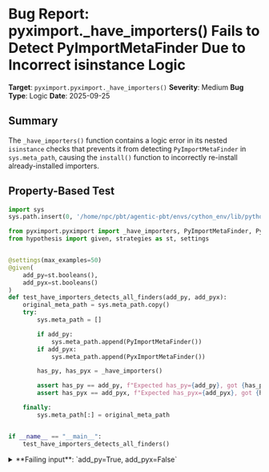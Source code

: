# Bug Report: pyximport._have_importers() Fails to Detect PyImportMetaFinder Due to Incorrect isinstance Logic

**Target**: `pyximport.pyximport._have_importers()`
**Severity**: Medium
**Bug Type**: Logic
**Date**: 2025-09-25

## Summary

The `_have_importers()` function contains a logic error in its nested `isinstance` checks that prevents it from detecting `PyImportMetaFinder` in `sys.meta_path`, causing the `install()` function to incorrectly re-install already-installed importers.

## Property-Based Test

```python
import sys
sys.path.insert(0, '/home/npc/pbt/agentic-pbt/envs/cython_env/lib/python3.13/site-packages')

from pyximport.pyximport import _have_importers, PyImportMetaFinder, PyxImportMetaFinder
from hypothesis import given, strategies as st, settings


@settings(max_examples=50)
@given(
    add_py=st.booleans(),
    add_pyx=st.booleans()
)
def test_have_importers_detects_all_finders(add_py, add_pyx):
    original_meta_path = sys.meta_path.copy()
    try:
        sys.meta_path = []

        if add_py:
            sys.meta_path.append(PyImportMetaFinder())
        if add_pyx:
            sys.meta_path.append(PyxImportMetaFinder())

        has_py, has_pyx = _have_importers()

        assert has_py == add_py, f"Expected has_py={add_py}, got {has_py}"
        assert has_pyx == add_pyx, f"Expected has_pyx={add_pyx}, got {has_pyx}"

    finally:
        sys.meta_path[:] = original_meta_path


if __name__ == "__main__":
    test_have_importers_detects_all_finders()
```

<details>

<summary>
**Failing input**: `add_py=True, add_pyx=False`
</summary>
```
Traceback (most recent call last):
  File "/home/npc/pbt/agentic-pbt/worker_/34/hypo.py", line 33, in <module>
    test_have_importers_detects_all_finders()
    ~~~~~~~~~~~~~~~~~~~~~~~~~~~~~~~~~~~~~~~^^
  File "/home/npc/pbt/agentic-pbt/worker_/34/hypo.py", line 9, in test_have_importers_detects_all_finders
    @given(

  File "/home/npc/pbt/agentic-pbt/envs/cython_env/lib/python3.13/site-packages/hypothesis/core.py", line 2124, in wrapped_test
    raise the_error_hypothesis_found
  File "/home/npc/pbt/agentic-pbt/worker_/34/hypo.py", line 25, in test_have_importers_detects_all_finders
    assert has_py == add_py, f"Expected has_py={add_py}, got {has_py}"
           ^^^^^^^^^^^^^^^^
AssertionError: Expected has_py=True, got False
Falsifying example: test_have_importers_detects_all_finders(
    add_py=True,
    add_pyx=False,
)

```
</details>

## Reproducing the Bug

```python
import sys
sys.path.insert(0, '/home/npc/pbt/agentic-pbt/envs/cython_env/lib/python3.13/site-packages')

from pyximport.pyximport import _have_importers, PyImportMetaFinder

# Save original state
original_meta_path = sys.meta_path.copy()

try:
    # Clear sys.meta_path and add only PyImportMetaFinder
    sys.meta_path = []
    sys.meta_path.append(PyImportMetaFinder())

    # Call _have_importers() to check detection
    has_py, has_pyx = _have_importers()

    print(f"Result from _have_importers(): has_py={has_py}, has_pyx={has_pyx}")
    print(f"Expected: has_py=True, has_pyx=False")

    # Verify this is actually a bug
    if has_py != True:
        print(f"\n✗ BUG DETECTED: PyImportMetaFinder is in sys.meta_path but has_py={has_py}")
        print(f"  The function failed to detect PyImportMetaFinder")
    else:
        print("\n✓ No bug detected")

finally:
    # Restore original state
    sys.meta_path[:] = original_meta_path
```

<details>

<summary>
Output shows PyImportMetaFinder not detected
</summary>
```
Result from _have_importers(): has_py=False, has_pyx=False
Expected: has_py=True, has_pyx=False

✗ BUG DETECTED: PyImportMetaFinder is in sys.meta_path but has_py=False
  The function failed to detect PyImportMetaFinder
```
</details>

## Why This Is A Bug

The `_have_importers()` function at lines 355-365 uses incorrect nested `isinstance` checks that assume `PyImportMetaFinder` would be a subclass of `PyxImportMetaFinder`. However, examining the class definitions reveals:

- `PyxImportMetaFinder` (line 222): `class PyxImportMetaFinder(MetaPathFinder)`
- `PyImportMetaFinder` (line 256): `class PyImportMetaFinder(MetaPathFinder)`

Both classes independently inherit from `MetaPathFinder`, making them sibling classes, not a parent-child relationship. The nested check structure:

```python
if isinstance(importer, PyxImportMetaFinder):
    if isinstance(importer, PyImportMetaFinder):
        has_py_importer = True
    else:
        has_pyx_importer = True
```

When `PyImportMetaFinder` is in `sys.meta_path`, the outer `isinstance(importer, PyxImportMetaFinder)` returns `False` (since they are siblings), so the inner check is never reached and `has_py_importer` is never set to `True`.

This violates the expected behavior because:
1. The function name `_have_importers()` (plural) indicates it should detect multiple importer types independently
2. The return tuple `(has_py_importer, has_pyx_importer)` structure clearly shows two independent boolean flags
3. The `install()` function at line 434 uses this to avoid re-installing importers, but due to this bug, it incorrectly re-installs `PyImportMetaFinder` when it's already present

## Relevant Context

- The `pyimport` feature is documented as "experimental" (lines 33-34 of module docstring)
- The bug affects users who call `pyximport.install(pyimport=True, pyximport=False)` to enable experimental Python compilation
- The `install()` function relies on `_have_importers()` at line 434 to check if importers are already installed
- Both `PyImportMetaFinder` and `PyxImportMetaFinder` are MetaPathFinder implementations that handle different file types (.py and .pyx respectively)
- Code location: `/home/npc/pbt/agentic-pbt/envs/cython_env/lib/python3.13/site-packages/pyximport/pyximport.py:355-365`

## Proposed Fix

```diff
--- a/pyximport/pyximport.py
+++ b/pyximport/pyximport.py
@@ -356,11 +356,10 @@ def _have_importers():
     has_py_importer = False
     has_pyx_importer = False
     for importer in sys.meta_path:
-        if isinstance(importer, PyxImportMetaFinder):
-            if isinstance(importer, PyImportMetaFinder):
-                has_py_importer = True
-            else:
-                has_pyx_importer = True
+        if isinstance(importer, PyImportMetaFinder):
+            has_py_importer = True
+        elif isinstance(importer, PyxImportMetaFinder):
+            has_pyx_importer = True

     return has_py_importer, has_pyx_importer
```